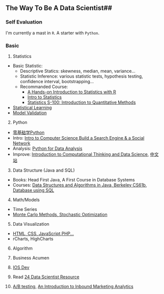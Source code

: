 ## The Way To Be A Data Scientist##
### Self Evaluation ###
I'm currently a mast in `R`. A starter with `Python`.
### Basic ###
1. Statistics
  - Basic Statistic: 
    - Descriptive Statics: skewness, median, mean, variance... 
    - Statistic Inference: various statistic tests, hypothesis testing, confidence interval, bootstrapping... 
    - Recommanded Course: 
      - [A Hands-on Introduction to Statistics with R](https://www.datacamp.com/introduction-to-statistics)
      - [Intro to Statistics](https://www.udemy.com/statistics/#/)
      - [Statistics S-100: Introduction to Quantitative Methods](http://isites.harvard.edu/icb/icb.do?keyword=k68585&pageid=icb.page331360)
  - [Statistical Learning](https://lagunita.stanford.edu/courses/HumanitiesandScience/StatLearning/Winter2015/info)
  - [Model Validation](https://www.udacity.com/course/progress#!/c-ud919)

2. Python
  - [零基础学Python](https://github.com/qiwsir/StarterLearningPython/blob/master/index.md)
  - Intro: [Intro to Computer Science Build a Search Engine & a Social Network](https://www.udacity.com/course/cs101) 
  - Analysis: [Python for Data Analysis](http://htmlpreview.github.io/?https://github.com/nicolasfauchereau/NIWA_Python_seminars/blob/master/0_Introduction.html)
  - Improve: [Introduction to Computational Thinking and Data Science](https://www.edx.org/course/introduction-computational-thinking-data-mitx-6-00-2x-0#.VRt57FwfyyM),
  [中文站](http://mooc.guokr.com/course/935/Introduction-to-Computational-Thinking-and-Data-Science/)

3. Data Structure (Java and SQL)
  - Books: Head First Java, A First Course in Database Systems
  - Courses: [Data Structures and Algorithms in Java, Berkeley CS61b](http://www.cs.berkeley.edu/~jrs/61b/),
  [Database using SQL](https://class.coursera.org/db/class/index)

4. Math/Models
  - Time Series
  - [Monte Carlo Methods, Stochastic Optimization](http://am207.org)

5. Data Visualization 
  - [HTML, CSS, JavaScript,PHP...](http://www.codecademy.com/learn)
  - rCharts, HighCharts

6. Algorithm 

7. Business Acumen

8. [IOS Dev](https://developer.apple.com/library/ios/referencelibrary/GettingStarted/RoadMapiOS/)

9. Read
[24 Data Scientist Resource](http://blog.udacity.com/2014/12/24-data-science-resources-keep-finger-pulse.html)

10. [A/B testing](http://pages.optimizely.com/rs/optimizely/images/practical_guide_to_stats.pdf), [An Introduction to Inbound Marketing Analytics](http://cdn2.hubspot.net/hub/53/blog/docs/ebooks/introduction-to-marketing-analytics.pdf)
